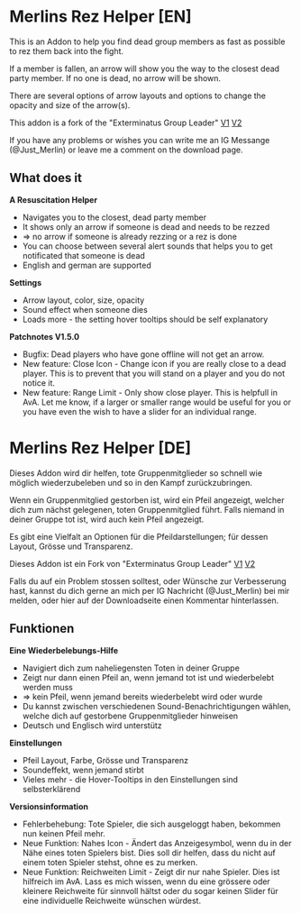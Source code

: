 Merlins Rez Helper [EN]
==================

This is an Addon to help you find dead group members as fast as possible to rez them back into the fight. 


If a member is fallen, an arrow will show you the way to the closest dead party member. 
If no one is dead, no arrow will be shown. 

There are several options of arrow layouts and options to change the opacity and size of the arrow(s). 

This addon is a fork of the "Exterminatus Group Leader" [V1](http://www.esoui.com/downloads/info329-ExterminatusGroupLeader.html) [V2](http://www.esoui.com/downloads/info922-ExterminatusGroupLeader.html)

If you have any problems or wishes you can write me an IG Messange (@Just_Merlin) or leave me a comment on the download page. 

What does it
--------

**A Resuscitation Helper**

 * Navigates you to the closest, dead party member 
 * It shows only an arrow if someone is dead and needs to be rezzed
 * => no arrow if someone is already rezzing or a rez is done
 * You can choose between several alert sounds that helps you to get notificated that someone is dead 
 * English and german are supported 

**Settings**

 * Arrow layout, color, size, opacity
 * Sound effect when someone dies
 * Loads more - the setting hover tooltips should be self explanatory
 
 **Patchnotes V1.5.0**

 * Bugfix: Dead players who have gone offline will not get an arrow.
 * New feature: Close Icon - Change icon if you are really close to a dead player. This is to prevent that you will stand on a player and you do not notice it.
 * New feature: Range Limit - Only show close player. This is helpfull in AvA. Let me know, if a larger or smaller range would be useful for you or you have even the wish to have a slider for an individual range.


Merlins Rez Helper [DE]
==================

Dieses Addon wird dir helfen, tote Gruppenmitglieder so schnell wie möglich wiederzubeleben und so in den Kampf zurückzubringen. 

Wenn ein Gruppenmitglied gestorben ist, wird ein Pfeil angezeigt, welcher dich zum nächst gelegenen, toten Gruppenmitglied führt. 
Falls niemand in deiner Gruppe tot ist, wird auch kein Pfeil angezeigt. 

Es gibt eine Vielfalt an Optionen für die Pfeildarstellungen; für dessen Layout, Grösse und Transparenz. 

Dieses Addon ist ein Fork von "Exterminatus Group Leader" [V1](http://www.esoui.com/downloads/info329-ExterminatusGroupLeader.html) [V2](http://www.esoui.com/downloads/info922-ExterminatusGroupLeader.html)

Falls du auf ein Problem stossen solltest, oder Wünsche zur Verbesserung hast, kannst du dich gerne an mich per IG Nachricht (@Just_Merlin) bei mir melden, oder hier auf der Downloadseite einen Kommentar hinterlassen. 

Funktionen
--------

**Eine Wiederbelebungs-Hilfe**

 * Navigiert dich zum naheliegensten Toten in deiner Gruppe
 * Zeigt nur dann einen Pfeil an, wenn jemand tot ist und wiederbelebt werden muss 
 * => kein Pfeil, wenn jemand bereits wiederbelebt wird oder wurde 
 * Du kannst zwischen verschiedenen Sound-Benachrichtigungen wählen, welche dich auf gestorbene Gruppenmitglieder hinweisen 
 * Deutsch und Englisch wird unterstütz 

**Einstellungen**

 * Pfeil Layout, Farbe, Grösse und Transparenz
 * Soundeffekt, wenn jemand stirbt 
 * Vieles mehr - die Hover-Tooltips in den Einstellungen sind selbsterklärend 
 
**Versionsinformation**

 * Fehlerbehebung: Tote Spieler, die sich ausgeloggt haben, bekommen nun keinen Pfeil mehr. 
 * Neue Funktion: Nahes Icon - Ändert das Anzeigesymbol, wenn du in der Nähe eines toten Spielers bist. Dies soll dir helfen, dass du nicht auf einem toten Spieler stehst, ohne es zu merken.
 * Neue Funktion: Reichweiten Limit - Zeigt dir nur nahe Spieler. Dies ist hilfreich im AvA. Lass es mich wissen, wenn du eine grössere oder kleinere Reichweite für sinnvoll hältst oder du sogar keinen Slider für eine individuelle Reichweite wünschen würdest. 

